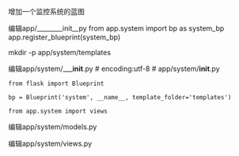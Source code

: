 增加一个监控系统的蓝图

编辑app/________init__py
    from app.system import bp as system_bp
    app.register_blueprint(system_bp)

mkdir -p app/system/templates

编辑app/system/_____init__.py
    # encoding:utf-8
    # app/system/__init__.py
    
    from flask import Blueprint
    
    bp = Blueprint('system', __name__, template_folder='templates')
    
    from app.system import views

编辑app/system/models.py


编辑app/system/views.py


